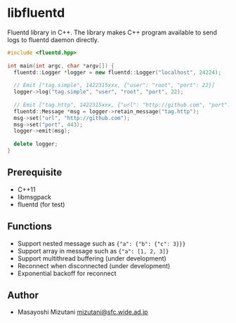 libfluentd
==============

Fluentd library in C++. The library makes C++ program available to send logs 
to fluentd daemon directly.

```c++
#include <fluentd.hpp>
	
int main(int argc, char *argv[]) {
  fluentd::Logger *logger = new fluentd::Logger("localhost", 24224);
	  
  // Emit ["tag.simple", 1422315xxx, {"user": "root", "port": 22}]
  logger->log("tag.simple", "user", "root", "port", 22);
	  	  
  // Emit ["tag.http", 1422315xxx, {"url": "http://github.com", "port": 443}]
  fluentd::Message *msg = logger->retain_message("tag.http");
  msg->set("url", "http://github.com");
  msg->set("port", 443);
  logger->emit(msg);
  
  delete logger;
}
```


Prerequisite
--------------

- C++11
- libmsgpack
- fluentd (for test)

Functions
--------------

- Support nested message such as `{"a": {"b": {"c": 3}}}`
- Support array in message such as `{"a": [1, 2, 3]}`
- Support multithread buffering (under development)
- Reconnect when disconnected (under development)
- Exponential backoff for reconnect

Author
--------------
- Masayoshi Mizutani <mizutani@sfc.wide.ad.jp>
